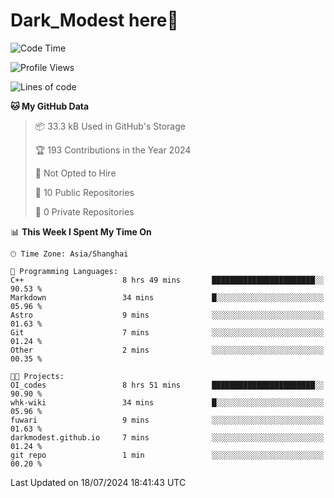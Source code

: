 # Dark_Modest here👋
<!--
<img align="left" src="https://github-readme-stats.vercel.app/api/top-langs/?username=DarkModest" height=255>
<img align="left" src="https://github-readme-stats.vercel.app/api?username=DarkModest&include_all_commits=true&count_private-true&custom_title=Dark_Modest'%20GitHub%20Stats&line_height=30&show_icons=true&hide_border=false&bg_color=ffffff&title_color=000000&icon_color=000000&text_color=463467"><br>
-->
<!--START_SECTION:waka-->
![Code Time](http://img.shields.io/badge/Code%20Time-86%20hrs%2047%20mins-blue)

![Profile Views](http://img.shields.io/badge/Profile%20Views-121-blue)

![Lines of code](https://img.shields.io/badge/From%20Hello%20World%20I%27ve%20Written-39.9%20thousand%20lines%20of%20code-blue)

**🐱 My GitHub Data** 

> 📦 33.3 kB Used in GitHub's Storage 
 > 
> 🏆 193 Contributions in the Year 2024
 > 
> 🚫 Not Opted to Hire
 > 
> 📜 10 Public Repositories 
 > 
> 🔑 0 Private Repositories 
 > 
📊 **This Week I Spent My Time On** 

```text
🕑︎ Time Zone: Asia/Shanghai

💬 Programming Languages: 
C++                      8 hrs 49 mins       ███████████████████████░░   90.53 % 
Markdown                 34 mins             █░░░░░░░░░░░░░░░░░░░░░░░░   05.96 % 
Astro                    9 mins              ░░░░░░░░░░░░░░░░░░░░░░░░░   01.63 % 
Git                      7 mins              ░░░░░░░░░░░░░░░░░░░░░░░░░   01.24 % 
Other                    2 mins              ░░░░░░░░░░░░░░░░░░░░░░░░░   00.35 % 

🐱‍💻 Projects: 
OI_codes                 8 hrs 51 mins       ███████████████████████░░   90.90 % 
whk-wiki                 34 mins             █░░░░░░░░░░░░░░░░░░░░░░░░   05.96 % 
fuwari                   9 mins              ░░░░░░░░░░░░░░░░░░░░░░░░░   01.63 % 
darkmodest.github.io     7 mins              ░░░░░░░░░░░░░░░░░░░░░░░░░   01.24 % 
git repo                 1 min               ░░░░░░░░░░░░░░░░░░░░░░░░░   00.20 % 
```


 Last Updated on 18/07/2024 18:41:43 UTC
<!--END_SECTION:waka-->
